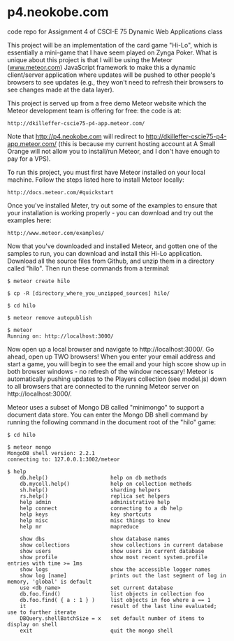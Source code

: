p4.neokobe.com
==============

code repo for Assignment 4 of CSCI-E 75 Dynamic Web Applications class

This project will be an implementation of the card game "Hi-Lo", which is essentially a mini-game that I have seem
played on Zynga Poker.  What is unique about this project is that I will be using the Meteor (www.meteor.com)
JavaScript framework to make this a dynamic client/server application where updates will be pushed to other people's
browsers to see updates (e.g., they won't need to refresh their browsers to see changes made at the data layer).

This project is served up from a free demo Meteor website which the Meteor development team is offering for
free: the code is at:

    http://dkilleffer-cscie75-p4-app.meteor.com/

Note that http://p4.neokobe.com will redirect to http://dkilleffer-cscie75-p4-app.meteor.com/ (this is because my
current hosting account at A Small Orange will not allow you to install/run Meteor, and I don't have enough to pay
for a VPS).

To run this project, you must first have Meteor installed on your local machine.
Follow the steps listed here to install Meteor locally:

    http://docs.meteor.com/#quickstart

Once you've installed Meter, try out some of the examples to ensure that your installation is working properly -
you can download and try out the examples here:

    http://www.meteor.com/examples/

Now that you've downloaded and installed Meteor, and gotten one of the samples to run, you can download and install
this Hi-Lo application.  Download all the source files from Github, and unzip them in a directory called "hilo".
Then run these commands from a terminal:

    $ meteor create hilo

    $ cp -R [directory_where_you_unzipped_sources] hilo/

    $ cd hilo

    $ meteor remove autopublish

    $ meteor
    Running on: http://localhost:3000/

Now open up a local browser and navigate to http://localhost:3000/.  Go ahead, open up TWO browsers!  When you enter
your email address and start a game, you will begin to see the email and your high score show up in both browser
windows - no refresh of the window necessary!  Meteor is automatically pushing updates to the Players collection
(see model.js) down to all browsers that are connected to the running Meteor server on http://localhost:3000/.

Meteor uses a subset of Mongo DB called "minimongo" to support a document data store.  You can enter the Mongo DB
shell command by running the following command in the document root of the "hilo" game:

    $ cd hilo

    $ meteor mongo
    MongoDB shell version: 2.2.1
    connecting to: 127.0.0.1:3002/meteor

    $ help
        db.help()                    help on db methods
        db.mycoll.help()             help on collection methods
        sh.help()                    sharding helpers
        rs.help()                    replica set helpers
        help admin                   administrative help
        help connect                 connecting to a db help
        help keys                    key shortcuts
        help misc                    misc things to know
        help mr                      mapreduce

        show dbs                     show database names
        show collections             show collections in current database
        show users                   show users in current database
        show profile                 show most recent system.profile entries with time >= 1ms
        show logs                    show the accessible logger names
        show log [name]              prints out the last segment of log in memory, 'global' is default
        use <db_name>                set current database
        db.foo.find()                list objects in collection foo
        db.foo.find( { a : 1 } )     list objects in foo where a == 1
        it                           result of the last line evaluated; use to further iterate
        DBQuery.shellBatchSize = x   set default number of items to display on shell
        exit                         quit the mongo shell

